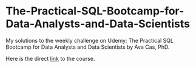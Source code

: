 # The-Practical-SQL-Bootcamp-for-Data-Analysts-and-Data-Scientists

My solutions to the weekly challenge on Udemy: The Practical SQL Bootcamp for Data Analysts and Data Scientists by Ava Cas, PhD.

Here is the direct [link](https://www.udemy.com/course/practical-sql-bootcamp-for-analysts/) to the course.
